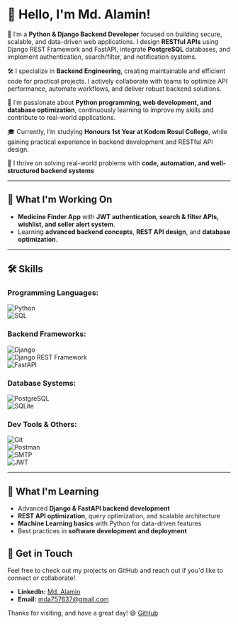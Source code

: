 # 👋 Hello, I'm Md. Alamin!

💼 I’m a **Python & Django Backend Developer** focused on building secure, scalable, and data-driven web applications. I design **RESTful APIs** using Django REST Framework and FastAPI, integrate **PostgreSQL** databases, and implement authentication, search/filter, and notification systems.

🛠️ I specialize in **Backend Engineering**, creating maintainable and efficient code for practical projects. I actively collaborate with teams to optimize API performance, automate workflows, and deliver robust backend solutions.

🧠 I’m passionate about **Python programming, web development, and database optimization**, continuously learning to improve my skills and contribute to real-world applications.

🎓 Currently, I’m studying **Honours 1st Year at Kodom Rosul College**, while gaining practical experience in backend development and RESTful API design.

🚀 I thrive on solving real-world problems with **code, automation, and well-structured backend systems**

---

## 🔭 What I'm Working On
- **Medicine Finder App** with **JWT authentication, search & filter APIs, wishlist, and seller alert system**.  
- Learning **advanced backend concepts**, **REST API design**, and **database optimization**.

---

## 🛠 Skills

### Programming Languages:  
![Python](https://img.shields.io/badge/Python-3776AB?style=for-the-badge&logo=python&logoColor=white)  
![SQL](https://img.shields.io/badge/SQL-4479A1?style=for-the-badge&logo=mysql&logoColor=white)  

### Backend Frameworks:  
![Django](https://img.shields.io/badge/Django-092E20?style=for-the-badge&logo=django&logoColor=white)  
![Django REST Framework](https://img.shields.io/badge/DRF-092E20?style=for-the-badge&logo=django&logoColor=white)  
![FastAPI](https://img.shields.io/badge/FastAPI-009688?style=for-the-badge&logo=fastapi&logoColor=white)  

### Database Systems:  
![PostgreSQL](https://img.shields.io/badge/PostgreSQL-4169E1?style=for-the-badge&logo=postgresql&logoColor=white)  
![SQLite](https://img.shields.io/badge/SQLite-003B57?style=for-the-badge&logo=sqlite&logoColor=white)  

### Dev Tools & Others:  
![Git](https://img.shields.io/badge/Git-F05032?style=for-the-badge&logo=git&logoColor=white)  
![Postman](https://img.shields.io/badge/Postman-FF6C37?style=for-the-badge&logo=postman&logoColor=white)  
![SMTP](https://img.shields.io/badge/SMTP-4285F4?style=for-the-badge&logoColor=white)  
![JWT](https://img.shields.io/badge/JWT-000000?style=for-the-badge&logoColor=white)  

---
## 🌱 What I'm Learning
- Advanced **Django & FastAPI backend development**  
- **REST API optimization**, query optimization, and scalable architecture  
- **Machine Learning basics** with Python for data-driven features  
- Best practices in **software development and deployment**

 ## 💼 Get in Touch
Feel free to check out my projects on GitHub and reach out if you'd like to connect or collaborate!  

- **LinkedIn:** [Md. Alamin](https://www.linkedin.com/in/md-alamin-9860a6358/)  
- **Email:** [mda757637@gmail.com](mailto:mda757637@gmail.com)  

Thanks for visiting, and have a great day! 😄
[GitHub](https://github.com/Imtiazalamin)


